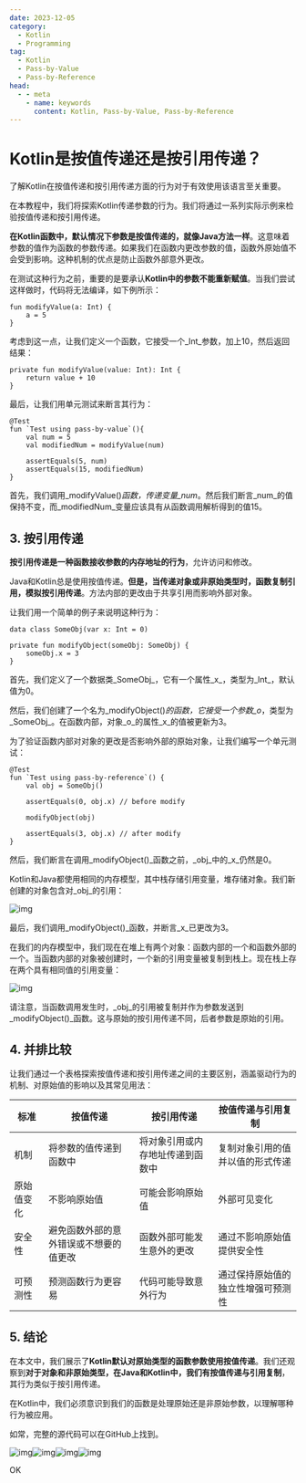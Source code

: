 ```yaml
---
date: 2023-12-05
category:
  - Kotlin
  - Programming
tag:
  - Kotlin
  - Pass-by-Value
  - Pass-by-Reference
head:
  - - meta
    - name: keywords
      content: Kotlin, Pass-by-Value, Pass-by-Reference
---
```

# Kotlin是按值传递还是按引用传递？

了解Kotlin在按值传递和按引用传递方面的行为对于有效使用该语言至关重要。

在本教程中，我们将探索Kotlin传递参数的行为。我们将通过一系列实际示例来检验按值传递和按引用传递。

**在Kotlin函数中，默认情况下参数是按值传递的，就像Java方法一样**。这意味着参数的值作为函数的参数传递。如果我们在函数内更改参数的值，函数外原始值不会受到影响。这种机制的优点是防止函数外部意外更改。

在测试这种行为之前，重要的是要承认**Kotlin中的参数不能重新赋值**。当我们尝试这样做时，代码将无法编译，如下例所示：

```
fun modifyValue(a: Int) {
    a = 5
}
```

考虑到这一点，让我们定义一个函数，它接受一个_Int_参数，加上10，然后返回结果：

```
private fun modifyValue(value: Int): Int {
    return value + 10
}
```

最后，让我们用单元测试来断言其行为：

```
@Test
fun `Test using pass-by-value`(){
    val num = 5
    val modifiedNum = modifyValue(num)

    assertEquals(5, num)
    assertEquals(15, modifiedNum)
}
```

首先，我们调用_modifyValue()_函数，传递变量_num_。然后我们断言_num_的值保持不变，而_modifiedNum_变量应该具有从函数调用解析得到的值15。

## 3. 按引用传递

**按引用传递是一种函数接收参数的内存地址的行为**，允许访问和修改。

Java和Kotlin总是使用按值传递。**但是，当传递对象或非原始类型时，函数复制引用，模拟按引用传递**。方法内部的更改由于共享引用而影响外部对象。

让我们用一个简单的例子来说明这种行为：

```
data class SomeObj(var x: Int = 0)

private fun modifyObject(someObj: SomeObj) {
    someObj.x = 3
}
```

首先，我们定义了一个数据类_SomeObj_，它有一个属性_x_，类型为_Int_，默认值为0。

然后，我们创建了一个名为_modifyObject()_的函数，它接受一个参数_o_，类型为_SomeObj_。在函数内部，对象_o_的属性_x_的值被更新为3。

为了验证函数内部对对象的更改是否影响外部的原始对象，让我们编写一个单元测试：

```
@Test
fun `Test using pass-by-reference`() {
    val obj = SomeObj()

    assertEquals(0, obj.x) // before modify

    modifyObject(obj)

    assertEquals(3, obj.x) // after modify
}
```

然后，我们断言在调用_modifyObject()_函数之前，_obj_中的_x_仍然是0。

Kotlin和Java都使用相同的内存模型，其中栈存储引用变量，堆存储对象。我们新创建的对象包含对_obj_的引用：

![img](https://www.baeldung.com/wp-content/uploads/sites/5/2023/12/diagram-1.png)

最后，我们调用_modifyObject()_函数，并断言_x_已更改为3。

在我们的内存模型中，我们现在在堆上有两个对象：函数内部的一个和函数外部的一个。当函数内部的对象被创建时，一个新的引用变量被复制到栈上。现在栈上存在两个具有相同值的引用变量：

![img](https://www.baeldung.com/wp-content/uploads/sites/5/2023/12/diagram-2.png)

请注意，当函数调用发生时，_obj_的引用被复制并作为参数发送到_modifyObject()_函数。这与原始的按引用传递不同，后者参数是原始的引用。

## 4. 并排比较

让我们通过一个表格探索按值传递和按引用传递之间的主要区别，涵盖驱动行为的机制、对原始值的影响以及其常见用法：

| **标准** | **按值传递** | **按引用传递** | **按值传递与引用复制** |
| --- | --- | --- | --- |
| 机制 | 将参数的值传递到函数中 | 将对象引用或内存地址传递到函数中 | 复制对象引用的值并以值的形式传递 |
| 原始值变化 | 不影响原始值 | 可能会影响原始值 | 外部可见变化 |
| 安全性 | 避免函数外部的意外错误或不想要的值更改 | 函数外部可能发生意外的更改 | 通过不影响原始值提供安全性 |
| 可预测性 | 预测函数行为更容易 | 代码可能导致意外行为 | 通过保持原始值的独立性增强可预测性 |

## 5. 结论

在本文中，我们展示了**Kotlin默认对原始类型的函数参数使用按值传递**。我们还观察到**对于对象和非原始类型，在Java和Kotlin中，我们有按值传递与引用复制**，其行为类似于按引用传递。

在Kotlin中，我们必须意识到我们的函数是处理原始还是非原始参数，以理解哪种行为被应用。

如常，完整的源代码可以在GitHub上找到。

![img](https://www.baeldung.com/kotlin/wp-content/themes/baeldung/icon/logo.svg)![img](https://www.baeldung.com/wp-content/themes/baeldung/icon/logo.svg)![img](https://www.baeldung.com/wp-content/uploads/sites/5/2022/11/kotlin_sublogo.png)![img](https://secure.gravatar.com/avatar/dc417739e22ae675b0e1f7012bbddaa5?s=50&r=g)

OK